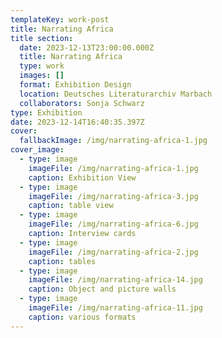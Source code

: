 ```yaml
---
templateKey: work-post
title: Narrating Africa
title section:
  date: 2023-12-13T23:00:00.000Z
  title: Narrating Africa
  type: work
  images: []
  format: Exhibition Design
  location: Deutsches Literaturarchiv Marbach
  collaborators: Sonja Schwarz
type: Exhibition
date: 2023-12-14T16:40:35.397Z
cover:
  fallbackImage: /img/narrating-africa-1.jpg
cover_image:
  - type: image
    imageFile: /img/narrating-africa-1.jpg
    caption: Exhibition View
  - type: image
    imageFile: /img/narrating-africa-3.jpg
    caption: table view
  - type: image
    imageFile: /img/narrating-africa-6.jpg
    caption: Interview cards
  - type: image
    imageFile: /img/narrating-africa-2.jpg
    caption: tables
  - type: image
    imageFile: /img/narrating-africa-14.jpg
    caption: Object and picture walls
  - type: image
    imageFile: /img/narrating-africa-11.jpg
    caption: various formats
---
```

